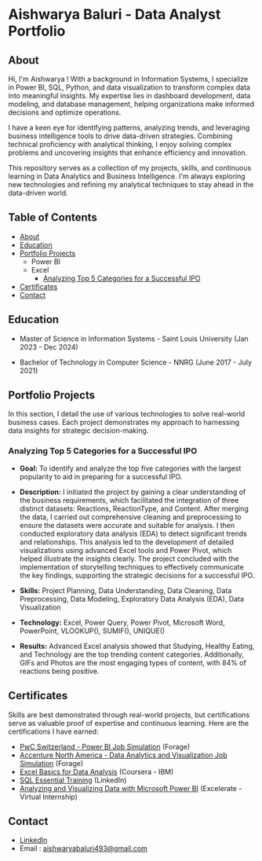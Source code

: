 # Aishwarya Baluri - Data Analyst Portfolio
## About
Hi, I'm Aishwarya ! With a background in Information Systems, I specialize in Power BI, SQL, Python, and data visualization to transform complex data into meaningful insights. My expertise lies in dashboard development, data modeling, and database management, helping organizations make informed decisions and optimize operations.

I have a keen eye for identifying patterns, analyzing trends, and leveraging business intelligence tools to drive data-driven strategies. Combining technical proficiency with analytical thinking, I enjoy solving complex problems and uncovering insights that enhance efficiency and innovation.

This repository serves as a collection of my projects, skills, and continuous learning in Data Analytics and Business Intelligence. I'm always exploring new technologies and refining my analytical techniques to stay ahead in the data-driven world.

## Table of Contents
- [About](#about)
- [Education](#education)
- [Portfolio Projects](#portfolio-projects)
    - Power BI
    - Excel
      - [Analyzing Top 5 Categories for a Successful IPO](#analyzing-top-5-categories-for-a-successful-ipo)
- [Certificates](#certificates)
- [Contact](#contact)

## Education

- Master of Science in Information Systems - Saint Louis University (Jan 2023 - Dec 2024)
    
- Bachelor of Technology in Computer Science - NNRG (June 2017 - July 2021)
  
## Portfolio Projects
In this section, I detail the use of various technologies to solve real-world business cases. Each project demonstrates my approach to harnessing data insights for strategic decision-making.

### Analyzing Top 5 Categories for a Successful IPO
- **Goal:** To identify and analyze the top five categories with the largest popularity to aid in preparing for a successful IPO.

- **Description:** I initiated the project by gaining a clear understanding of the business requirements, which facilitated the integration of three distinct datasets: Reactions, ReactionType, and Content. After merging the data, I carried out comprehensive cleaning and preprocessing to ensure the datasets were accurate and suitable for analysis. I then conducted exploratory data analysis (EDA) to detect significant trends and relationships. This analysis led to the development of detailed visualizations using advanced Excel tools and Power Pivot, which helped illustrate the insights clearly. The project concluded with the implementation of storytelling techniques to effectively communicate the key findings, supporting the strategic decisions for a successful IPO.

- **Skills:** Project Planning, Data Understanding, Data Cleaning, Data Preprocessing, Data Modeling, Exploratory Data Analysis (EDA), Data Visualization

- **Technology:** Excel, Power Query, Power Pivot, Microsoft Word, PowerPoint, VLOOKUP(), SUMIF(), UNIQUE()

- **Results:** Advanced Excel analysis showed that Studying, Healthy Eating, and Technology are the top trending content categories. Additionally, GIFs and Photos are the most engaging types of content, with 84% of reactions being positive.

## Certificates

Skills are best demonstrated through real-world projects, but certifications serve as valuable proof of expertise and continuous learning. Here are the certifications I have earned: 
- [PwC Switzerland - Power BI Job Simulation](https://forage-uploads-prod.s3.amazonaws.com/completion-certificates/4sLyCPgmsy8DA6Dh3/a87GpgE6tiku7q3gu_4sLyCPgmsy8DA6Dh3_5nadnrhqhs52PnTgC_1741239808449_completion_certificate.pdf) (Forage)
- [Accenture North America - Data Analytics and Visualization Job Simulation](https://forage-uploads-prod.s3.amazonaws.com/completion-certificates/T6kdcdKSTfg2aotxT/hzmoNKtzvAzXsEqx8_T6kdcdKSTfg2aotxT_5nadnrhqhs52PnTgC_1740512088303_completion_certificate.pdf) (Forage)
- [Excel Basics for Data Analysis](https://www.coursera.org/account/accomplishments/records/P247BXSGFKQ4) (Coursera - IBM)
- [SQL Essential Training](https://www.linkedin.com/learning/certificates/5f32eaf43350c59acecf00ff2d73d8bcf341355067199b23b12e969e0466688a?trk=share_certificate) (LinkedIn)
- [Analyzing and Visualizing Data with Microsoft Power BI](https://drive.google.com/file/d/1HNiVXgHzeujBT6slPGUsENhVNqaATfBy/view?usp=sharing) (Excelerate - Virtual Internship)


## Contact

- [LinkedIn](https://www.linkedin.com/in/aishwaryabaluri1410/)
- Email : aishwaryabaluri493@gmail.com 
